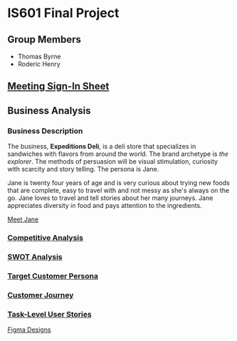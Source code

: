 # IS601 Final Project

## Group Members
- Thomas Byrne
- Roderic Henry

## [Meeting Sign-In Sheet](signin.md)

## Business Analysis

### Business Description
The business, **Expeditions Deli**, is a deli store that specializes in sandwiches with flavors from around the world. The brand archetype is *the explorer*. The methods of persuasion will be visual stimulation, curiosity with scarcity and story telling. The persona is Jane.

Jane is twenty four years of age and is very curious about trying new foods that are complete, easy to travel with and not messy as she's always on the go. Jane loves to travel and tell stories about her many journeys. Jane appreciates diversity in food and pays attention to the ingredients.

[Meet Jane](persona.md)

### [Competitive Analysis](competitive-analysis.md)

### [SWOT Analysis](swot-analysis.md)

### [Target Customer Persona](persona.md)

### [Customer Journey](customer-journey.md)

### [Task-Level User Stories](user-stories.md)

[Figma Designs](https://www.figma.com/file/tz75GtZjtQWg1M2hw688YO/Expeditions-Deli?type=design&node-id=0-1&mode=design&t=EdBgz8iYh4zT6AOJ-0)
